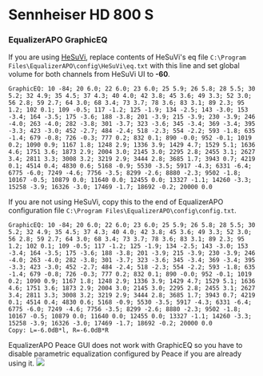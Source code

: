 # Sennheiser HD 800 S
### EqualizerAPO GraphicEQ
If you are using [HeSuVi](https://sourceforge.net/projects/hesuvi/), replace contents of HeSuVi's eq file `C:\Program Files\EqualizerAPO\config\HeSuVi\eq.txt` with this line and set global volume for both channels from HeSuVi UI to **-60**.
```
GraphicEQ: 10 -84; 20 6.0; 22 6.0; 23 6.0; 25 5.9; 26 5.8; 28 5.5; 30 5.2; 32 4.9; 35 4.5; 37 4.3; 40 4.0; 42 3.8; 45 3.6; 49 3.3; 52 3.0; 56 2.8; 59 2.7; 64 3.0; 68 3.4; 73 3.7; 78 3.6; 83 3.1; 89 2.3; 95 1.2; 102 0.1; 109 -0.5; 117 -1.2; 125 -1.9; 134 -2.5; 143 -3.0; 153 -3.4; 164 -3.5; 175 -3.6; 188 -3.8; 201 -3.9; 215 -3.9; 230 -3.9; 246 -4.0; 263 -4.0; 282 -3.8; 301 -3.7; 323 -3.6; 345 -3.4; 369 -3.4; 395 -3.3; 423 -3.0; 452 -2.7; 484 -2.4; 518 -2.3; 554 -2.2; 593 -1.8; 635 -1.4; 679 -0.8; 726 -0.3; 777 0.2; 832 0.1; 890 -0.0; 952 -0.1; 1019 0.2; 1090 0.9; 1167 1.8; 1248 2.9; 1336 3.9; 1429 4.7; 1529 5.1; 1636 4.6; 1751 3.6; 1873 2.9; 2004 3.0; 2145 3.0; 2295 2.8; 2455 3.1; 2627 3.4; 2811 3.3; 3008 3.2; 3219 2.9; 3444 2.8; 3685 1.7; 3943 0.7; 4219 0.1; 4514 0.4; 4830 0.6; 5168 -0.9; 5530 -3.5; 5917 -4.3; 6331 -6.4; 6775 -6.0; 7249 -4.6; 7756 -3.5; 8299 -2.6; 8880 -2.3; 9502 -1.8; 10167 -0.5; 10879 0.0; 11640 0.0; 12455 0.0; 13327 -1.1; 14260 -3.3; 15258 -3.9; 16326 -3.0; 17469 -1.7; 18692 -0.2; 20000 0.0
```
If you are not using HeSuVi, copy this to the end of EqualizerAPO configuration file `C:\Program Files\EqualizerAPO\config\config.txt`.
```
GraphicEQ: 10 -84; 20 6.0; 22 6.0; 23 6.0; 25 5.9; 26 5.8; 28 5.5; 30 5.2; 32 4.9; 35 4.5; 37 4.3; 40 4.0; 42 3.8; 45 3.6; 49 3.3; 52 3.0; 56 2.8; 59 2.7; 64 3.0; 68 3.4; 73 3.7; 78 3.6; 83 3.1; 89 2.3; 95 1.2; 102 0.1; 109 -0.5; 117 -1.2; 125 -1.9; 134 -2.5; 143 -3.0; 153 -3.4; 164 -3.5; 175 -3.6; 188 -3.8; 201 -3.9; 215 -3.9; 230 -3.9; 246 -4.0; 263 -4.0; 282 -3.8; 301 -3.7; 323 -3.6; 345 -3.4; 369 -3.4; 395 -3.3; 423 -3.0; 452 -2.7; 484 -2.4; 518 -2.3; 554 -2.2; 593 -1.8; 635 -1.4; 679 -0.8; 726 -0.3; 777 0.2; 832 0.1; 890 -0.0; 952 -0.1; 1019 0.2; 1090 0.9; 1167 1.8; 1248 2.9; 1336 3.9; 1429 4.7; 1529 5.1; 1636 4.6; 1751 3.6; 1873 2.9; 2004 3.0; 2145 3.0; 2295 2.8; 2455 3.1; 2627 3.4; 2811 3.3; 3008 3.2; 3219 2.9; 3444 2.8; 3685 1.7; 3943 0.7; 4219 0.1; 4514 0.4; 4830 0.6; 5168 -0.9; 5530 -3.5; 5917 -4.3; 6331 -6.4; 6775 -6.0; 7249 -4.6; 7756 -3.5; 8299 -2.6; 8880 -2.3; 9502 -1.8; 10167 -0.5; 10879 0.0; 11640 0.0; 12455 0.0; 13327 -1.1; 14260 -3.3; 15258 -3.9; 16326 -3.0; 17469 -1.7; 18692 -0.2; 20000 0.0
Copy: L=-6.0dB*l, R=-6.0dB*R
```
EqualizerAPO Peace GUI does not work with GraphicEQ so you have to disable parametric equalization configured by Peace if you are already using it.
![](https://raw.githubusercontent.com/jaakkopasanen/AutoEq/master/results/Sonoma%20Model%20One/innerfidelity/onear/Sennheiser%20HD%20800%20S/Sennheiser%20HD%20800%20S.png)
